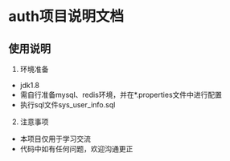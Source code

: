 # auth项目说明文档

## 使用说明
1. 环境准备
* jdk1.8
* 需自行准备mysql、redis环境，并在*.properties文件中进行配置
* 执行sql文件sys_user_info.sql

2. 注意事项
* 本项目仅用于学习交流
* 代码中如有任何问题，欢迎沟通更正


